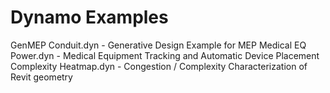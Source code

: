 # Dynamo Examples


GenMEP Conduit.dyn - Generative Design Example for MEP
Medical EQ Power.dyn - Medical Equipment Tracking and Automatic Device Placement 
Complexity Heatmap.dyn - Congestion / Complexity Characterization of Revit geometry

